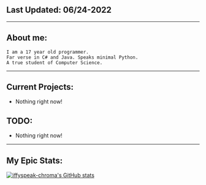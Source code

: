 ## Last Updated: 06/24-2022
<hr>

## About me:
```
I am a 17 year old programmer. 
Far verse in C# and Java. Speaks minimal Python. 
A true student of Computer Science.
```
<hr>

## Current Projects:
- Nothing right now!

## TODO:
- Nothing right now!

<hr>

## My Epic Stats:
[![iffyspeak-chroma's GitHub stats](https://github-readme-stats.vercel.app/api?username=iffyspeak-chroma&show_icons=true&theme=dark)](https://iffyspeak.com/)

<!---
iffyspeak-chroma/iffyspeak-chroma is a ✨ special ✨ repository because its `README.md` (this file) appears on your GitHub profile.
You can click the Preview link to take a look at your changes.
--->
